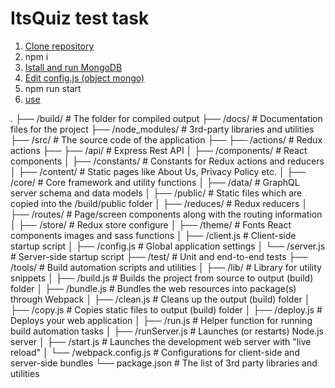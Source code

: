 # ItsQuiz test task
<ol>
  <li><a href="https://github.com/AndriiPindiura/ItsQuiz/archive/master.zip">Clone repository</a></li>
  <li>npm i</li>
  <li><a href="https://www.mongodb.com/download-center?jmp=nav">Istall and run MongoDB</a></li>
  <li><a href="src/config.js">Edit config.js (object mongo)</a></li>
  <li>npm run start</li>
  <li><a href="http://localhost:3001/">use</a></li>
</ol>


.
├── /build/                     # The folder for compiled output
├── /docs/                      # Documentation files for the project
├── /node_modules/              # 3rd-party libraries and utilities
├── /src/                       # The source code of the application
├── ├── /actions/               # Redux actions 
├── ├── /api/                   # Express Rest API 
│   ├── /components/            # React components
│   ├── /constants/             # Constants for Redux actions and reducers
│   ├── /content/               # Static pages like About Us, Privacy Policy etc.
│   ├── /core/                  # Core framework and utility functions
│   ├── /data/                  # GraphQL server schema and data models
│   ├── /public/                # Static files which are copied into the /build/public folder
│   ├── /reduces/               # Redux reducers
│   ├── /routes/                # Page/screen components along with the routing information
│   ├── /store/                 # Redux store configure
│   ├── /theme/                 # Fonts React components images and sass functions
│   ├── /client.js              # Client-side startup script
│   ├── /config.js              # Global application settings
│   └── /server.js              # Server-side startup script
├── /test/                      # Unit and end-to-end tests
├── /tools/                     # Build automation scripts and utilities
│   ├── /lib/                   # Library for utility snippets
│   ├── /build.js               # Builds the project from source to output (build) folder
│   ├── /bundle.js              # Bundles the web resources into package(s) through Webpack
│   ├── /clean.js               # Cleans up the output (build) folder
│   ├── /copy.js                # Copies static files to output (build) folder
│   ├── /deploy.js              # Deploys your web application
│   ├── /run.js                 # Helper function for running build automation tasks
│   ├── /runServer.js           # Launches (or restarts) Node.js server
│   ├── /start.js               # Launches the development web server with "live reload"
│   └── /webpack.config.js      # Configurations for client-side and server-side bundles
└── package.json                # The list of 3rd party libraries and utilities
